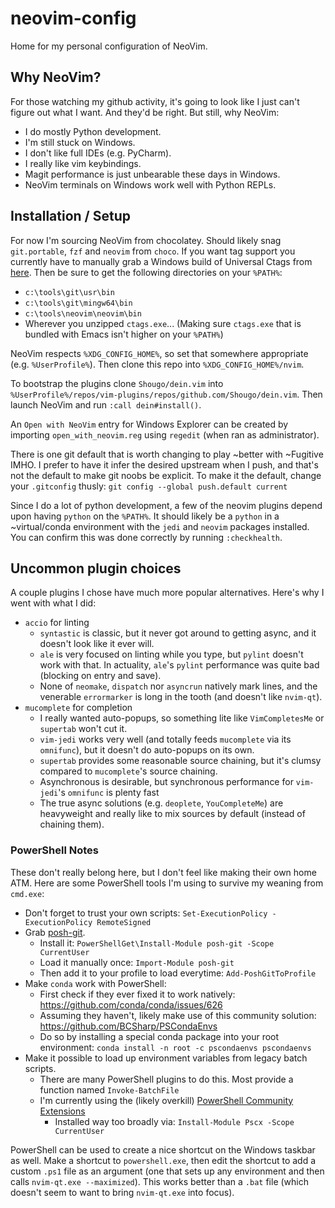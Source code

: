 # neovim-config
Home for my personal configuration of NeoVim.

## Why NeoVim?

For those watching my github activity, it's going to look like I just can't figure out what I want.  And they'd be right.  But still, why NeoVim:
  - I do mostly Python development.
  - I'm still stuck on Windows.
  - I don't like full IDEs (e.g. PyCharm).
  - I really like vim keybindings.
  - Magit performance is just unbearable these days in Windows.
  - NeoVim terminals on Windows work well with Python REPLs.

## Installation / Setup

For now I'm sourcing NeoVim from chocolatey.  Should likely snag `git.portable`, `fzf` and `neovim` from `choco`.  If you want tag support you currently have to manually grab a Windows build of Universal Ctags from [here](https://github.com/universal-ctags/ctags-win32). Then be sure to get the following directories on your `%PATH%`:
  - `c:\tools\git\usr\bin`
  - `c:\tools\git\mingw64\bin`
  - `c:\tools\neovim\neovim\bin`
  - Wherever you unzipped `ctags.exe`... (Making sure `ctags.exe` that is bundled with Emacs isn't higher on your `%PATH%`)

NeoVim respects `%XDG_CONFIG_HOME%`, so set that somewhere appropriate (e.g. `%UserProfile%`).  Then clone this repo into `%XDG_CONFIG_HOME%/nvim`.

To bootstrap the plugins clone `Shougo/dein.vim` into `%UserProfile%/repos/vim-plugins/repos/github.com/Shougo/dein.vim`.  Then launch NeoVim and run `:call dein#install()`.

An `Open with NeoVim` entry for Windows Explorer can be created by importing `open_with_neovim.reg` using `regedit` (when ran as administrator).

There is one git default that is worth changing to play ~better with ~Fugitive IMHO.  I prefer to have it infer the desired upstream when I push, and that's not the default to make git noobs be explicit.  To make it the default, change your `.gitconfig` thusly:
`git config --global push.default current`

Since I do a lot of python development, a few of the neovim plugins depend upon having `python` on the `%PATH%`.  It should likely be a `python` in a ~virtual/conda environment with the `jedi` and `neovim` packages installed.  You can confirm this was done correctly by running `:checkhealth`.

## Uncommon plugin choices

A couple plugins I chose have much more popular alternatives.  Here's why I went with what I did:

  * `accio` for linting
    * `syntastic` is classic, but it never got around to getting async, and it doesn't look like it ever will.
    * `ale` is very focused on linting while you type, but `pylint` doesn't work with that.  In actuality, `ale`'s `pylint` performance was quite bad (blocking on entry and save).
    * None of `neomake`, `dispatch` nor `asyncrun` natively mark lines, and the venerable `errormarker` is long in the tooth (and doesn't like `nvim-qt`).
  * `mucomplete` for completion
    * I really wanted auto-popups, so something lite like `VimCompletesMe` or `supertab` won't cut it.
    * `vim-jedi` works very well (and totally feeds `mucomplete` via its `omnifunc`), but it doesn't do auto-popups on its own.
    * `supertab` provides some reasonable source chaining, but it's clumsy compared to `mucomplete`'s source chaining.
    * Asynchronous is desirable, but synchronous performance for `vim-jedi`'s `omnifunc` is plenty fast
    * The true async solutions (e.g. `deoplete`, `YouCompleteMe`) are heavyweight and really like to mix sources by default (instead of chaining them).

### PowerShell Notes

These don't really belong here, but I don't feel like making their own home ATM.  Here are some PowerShell tools I'm using to survive my weaning from `cmd.exe`:
  * Don't forget to trust your own scripts: `Set-ExecutionPolicy -ExecutionPolicy RemoteSigned`
  * Grab [posh-git](https://github.com/dahlbyk/posh-git).
    * Install it: `PowerShellGet\Install-Module posh-git -Scope CurrentUser`
    * Load it manually once: `Import-Module posh-git`
    * Then add it to your profile to load everytime: `Add-PoshGitToProfile`
  * Make `conda` work with PowerShell:
    * First check if they ever fixed it to work natively: https://github.com/conda/conda/issues/626
    * Assuming they haven't, likely make use of this community solution: https://github.com/BCSharp/PSCondaEnvs
    * Do so by installing a special conda package into your root environment: `conda install -n root -c pscondaenvs pscondaenvs`
  * Make it possible to load up environment variables from legacy batch scripts.
    * There are many PowerShell plugins to do this.  Most provide a function named `Invoke-BatchFile`
    * I'm currently using the (likely overkill) [PowerShell Community Extensions](https://github.com/Pscx/Pscx)
      * Installed way too broadly via: `Install-Module Pscx -Scope CurrentUser`

PowerShell can be used to create a nice shortcut on the Windows taskbar as well.  Make a shortcut to `powershell.exe`, then edit the shortcut to add a custom `.ps1` file as an argument (one that sets up any environment and then calls `nvim-qt.exe --maximized`).  This works better than a `.bat` file (which doesn't seem to want to bring `nvim-qt.exe` into focus).
